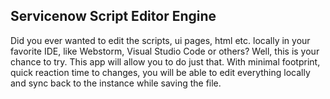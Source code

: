 ## Servicenow Script Editor Engine

Did you ever wanted to edit the scripts, ui pages, html etc. locally in your favorite IDE, like Webstorm, Visual Studio Code or others? Well, this is your chance to try. This app will allow you to do just that. With minimal footprint, quick reaction time to changes, you will be able to edit everything locally and sync back to the instance while saving the file.
